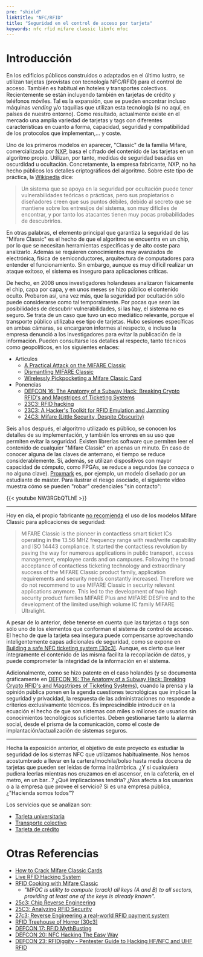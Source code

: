 ```yaml
---
pre: "shield"
linktitle: "NFC/RFID"
title: "Seguridad en el control de acceso por tarjeta"
keywords: nfc rfid mifare classic libnfc mfoc
---
```


# Introducción

En los edificios públicos construidos o adaptados en el último lustro, se utilizan tarjetas (provistas con tecnología NFC/RFID) para el control de acceso. También es habitual en hoteles y transportes colectivos. Recientemente se están incluyendo también en tarjetas de crédito y teléfonos móviles. Tal es la expansión, que se pueden encontrar incluso máquinas *vending* y/o taquillas que utilizan esta tecnología (si no aquí, en países de nuestro entorno). Como resultado, actualmente existe en el mercado una amplia variedad de tarjetas y tags con diferentes características en cuanto a forma, capacidad, seguridad y compatibilidad de los protocolos que implementan,... y coste.

Uno de los primeros modelos en aparecer, "Classic" de la familia Mifare, comercializada por [NXP](http://www.nxp.com/), basa el cifrado del contenido de las tarjetas en un algoritmo propio. Utilizan, por tanto, medidas de seguridad basadas en oscurdidad u ocultación. Concretamente, la empresa fabricante, NXP, no ha hecho públicos los detalles criptográficos del algoritmo. Sobre este tipo de práctica, la [Wikipedia](https://es.wikipedia.org/wiki/Seguridad_por_oscuridad) dice:

> Un sistema que se apoya en la seguridad por ocultación puede tener vulnerabilidades teóricas o prácticas, pero sus propietarios o diseñadores creen que sus puntos débiles, debido al secreto que se mantiene sobre los entresijos del sistema, son muy difíciles de encontrar, y por tanto los atacantes tienen muy pocas probabilidades de descubrirlos.

En otras palabras, el elemento principal que garantiza la seguridad de las "Mifare Classic" es el hecho de que el algoritmo se encuentra en un chip, por lo que se necesitan herramientas específicas y de alto coste para analizarlo. Además se requieren conocimientos muy avanzados de electrónica, física de semiconductores, arquitectura de computadores para entender el funcionamiento. Sin embargo, aunque es muy difícil realizar un ataque exitoso, el sistema es inseguro para aplicaciones críticas.

De hecho, en 2008 unos investigadores holandeses analizaron físicamente el chip, capa por capa, y en unos meses se hizo público el contenido oculto. Probaron así, una vez más, que la seguridad por ocultación sólo puede considerarse como tal temporalmente. Por pocas que sean las posibilidades de descubrir vulnerabilidades, si las hay, el sistema no es seguro. Se trata de un caso que tuvo un eco mediático relevante, porque el transporte público utilizaba ese tipo de tarjetas. Hubo sesiones específicas en ambas cámaras, se encargaron informes al respecto, e incluso la empresa denunció a los investigadores para evitar la publicación de la información. Pueden consultarse los detalles al respecto, tanto técnicos como geopolíticos, en los siguientes enlaces:

- Artículos
  - [A Practical Attack on the MIFARE Classic](http://www.cs.ru.nl/~flaviog/publications/Attack.MIFARE.pdf)
  - [Dismantling MIFARE Classic](http://www.cs.ru.nl/~flaviog/publications/Dismantling.Mifare.pdf)
  - [Wirelessly Pickpocketing a Mifare Classic Card](http://www.cs.ru.nl/~flaviog/publications/Pickpocketing.Mifare.pdf)
- Ponencias
  - [DEFCON 16: The Anatomy of a Subway Hack: Breaking Crypto RFID's and Magstripes of Ticketing Systems](https://www.youtube.com/watch?v=amTB19V_sqg)
  - [23C3: RFID hacking](https://www.youtube.com/watch?v=w0vC8gfBkRg)
  - [23C3: A Hacker's Toolkit for RFID Emulation and Jamming](https://www.youtube.com/watch?v=kwsCixJOe2I)
  - [24C3: Mifare (Little Security, Despite Obscurity)](https://www.youtube.com/watch?v=QJyxUvMGLr0)

Seis años después, el algoritmo utilizado es público, se conocen los detalles de su implementación, y también los errores en su uso que permiten evitar la seguridad. Existen librerías software que permiten leer el contenido de cualquier "Mifare Classic" en apenas un minuto. En caso de conocer alguna de las claves de antemano, el tiempo se reduce considerablemente. Si, además, se utilizan dispositivos con mayor capacidad de cómputo, como FPGAs, se reduce a segundos (se conozca o no alguna clave). [Proxmark](http://www.proxmark.org/) es, por ejemplo, un modelo diseñado por un estudiante de máster. Para ilustrar el riesgo asociado, el siguiente vídeo muestra cómo se pueden "robar" credenciales "sin contacto":

{{< youtube NW3RGbQTLhE >}}

---

Hoy en día, el propio fabricante [no recomienda](https://www.mifare.net/en/products/chip-card-ics/mifare-classic/) el uso de los modelos Mifare Classic para aplicaciones de seguridad:

>MIFARE Classic is the pioneer in contactless smart ticket ICs operating in the 13.56 MHZ frequency range with read/write capability and ISO 14443 compliance.
>It started the contactless revolution by paving the way for numerous applications in public transport, access management, employee cards and on campuses.
>Following the broad acceptance of contactless ticketing technology and extraordinary success of the MIFARE Classic product family, application requirements and security needs constantly increased. Therefore we do not recommend to use MIFARE Classic in security relevant applications anymore.
>This led to the development of two high security product families MIFARE Plus and MIFARE DESFire and to the development of the limited use/high volume IC family MIFARE Ultralight.

A pesar de lo anterior, debe tenerse en cuenta que las tarjetas o tags son sólo uno de los elementos que conforman el sistema de control de acceso. El hecho de que la tarjeta sea insegura puede compensarse aprovechando inteligentemente capas adicionales de seguridad, como se expone en [Building a safe NFC ticketing system [30c3]](https://www.youtube.com/watch?v=Czvn4L1r6f4). Aunque, es cierto que leer íntegramente el contenido de las misma facilita la recopilación de datos, y puede comprometer la integridad de la información en el sistema.

Adicionalmente, como se hizo patente en el caso holandés (y se documenta gráficamente en [DEFCON 16: The Anatomy of a Subway Hack: Breaking Crypto RFID's and Magstripes of Ticketing Systems](https://www.youtube.com/watch?v=amTB19V_sqg)), cuando la prensa y la opinión pública ponen en la agenda cuestiones tecnológicas que implican la seguridad y privacidad, la respuesta de las administraciones no responde a criterios exclusivamente técnicos. Es imprescindible introducir en la ecuación el hecho de que son sistemas con miles o millones de usuarios sin conocimientos tecnológicos suficientes. Deben gestionarse tanto la alarma social, desde el prisma de la comunicación, como el coste de implantación/actualización de sistemas seguros.

---

Hecha la exposición anterior, el objetivo de este proyecto es estudiar la seguridad de los sistemas NFC que utilizamos habitualmente. Nos hemos acostumbrado a llevar en la cartera/mochila/bolso hasta media docena de tarjetas que pueden ser leídas de forma inalámbrica. ¿Y si cualquiera pudiera leerlas mientras nos cruzamos en el ascensor, en la cafetería, en el metro, en un bar...? ¿Qué implicaciones tendría? ¿Nos afecta a los usuarios o a la empresa que provee el servicio? Si es una empresa pública, ¿"Hacienda somos todos"?

Los servicios que se analizan son:

- [Tarjeta universitaria](/notebook/nfcsec/univ)
- [Transporte colectivo](/notebook/nfcsec/trans)
- [Tarjeta de crédito](/notebook/nfcsec/cred)

# Otras Referencias

- [How to Crack Mifare Classic Cards](https://firefart.at/post/how-to-crack-mifare-classic-cards/)
- [Live RFID Hacking System](http://www.openpcd.org/Live_RFID_Hacking_System)
- [RFID Cooking with Mifare Classic](http://www.backtrack-linux.org/wiki/index.php/RFID_Cooking_with_Mifare_Classic)
  - *"MFOC is utility to compute (crack) all keys (A and B) to all sectors, providing at least one of the keys is already known".*
- [25c3: Chip Reverse Engineering](https://www.youtube.com/watch?v=Pp4TPQVbxCQ&t=1945s)
- [25C3: Analyzing RFID Security](https://www.youtube.com/watch?v=aO6zFpgtLj8)
- [27c3: Reverse Engineering a real-world RFID payment system](https://www.youtube.com/watch?v=FqO1PvRAy90)
- [RFID Treehouse of Horror [30c3]](https://www.youtube.com/watch?v=gTj5Ni7_zes)
- [DEFCON 17: RFID MythBusting ](https://www.youtube.com/watch?v=Y_r3-G1WyCg)
- [DEFCON 20: NFC Hacking The Easy Way](https://www.youtube.com/watch?v=x2rF3dD1Ns0)
- [DEFCON 23: RFIDiggity - Pentester Guide to Hacking HF/NFC and UHF RFID](https://www.youtube.com/watch?v=7o38hyQWw6g)

